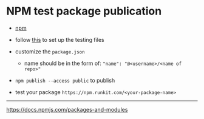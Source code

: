 # NPM test package publication

* [npm](https://github.com/dimi-fn/Various-Data-Science-Scripts/tree/main/Web%20Development/npm)

* follow [this](https://github.com/dimi-fn/Various-Data-Science-Scripts/tree/main/Web%20Development/TDD) to set up the testing files

* customize the `package.json`
    * name should be in the form of: `"name": "@<username>/<name of repo>"`

* `npm publish --access public` to publish

* test your package `https://npm.runkit.com/<your-package-name>`

-----

https://docs.npmjs.com/packages-and-modules
